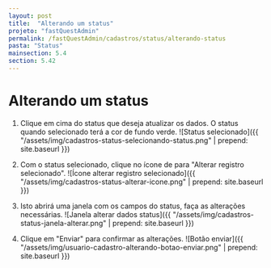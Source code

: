 ```yaml
---
layout: post
title:  "Alterando um status"
projeto: "fastQuestAdmin"
permalink: /fastQuestAdmin/cadastros/status/alterando-status
pasta: "Status"
mainsection: 5.4
section: 5.42
---
```

# Alterando um status

1. Clique em cima do status que deseja atualizar os dados. O status quando selecionado terá a cor de fundo verde.
![Status selecionado]({{ "/assets/img/cadastros-status-selecionando-status.png" | prepend: site.baseurl }})

2. Com o status selecionado, clique no ícone de <i class="fa fa-pencil" style="color: #478fca!important"></i> para "Alterar registro selecionado".
![Ícone alterar registro selecionado]({{ "/assets/img/cadastros-status-alterar-icone.png" | prepend: site.baseurl }})

3. Isto abrirá uma janela com os campos do status, faça as alterações necessárias.
![Janela alterar dados status]({{ "/assets/img/cadastros-status-janela-alterar.png" | prepend: site.baseurl }})

4. Clique em "Enviar" para confirmar as alterações.
![Botão enviar]({{ "/assets/img/usuario-cadastro-alterando-botao-enviar.png" | prepend: site.baseurl }})